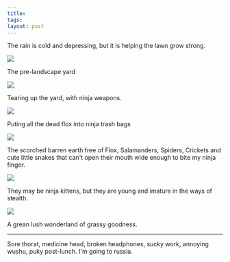 ```yaml
---
title:  
tags: 
layout: post
---
```

The rain is cold and depressing, but it is helping the lawn grow strong.







<img src="http://photos.fuzzymonk.com/blog/image/595/yard_before.jpg" class="center" />



The pre-landscape yard







<img src="http://photos.fuzzymonk.com/blog/image/595/yard_during3.jpg" class="center" />



Tearing up the yard, with ninja weapons.







<img src="http://photos.fuzzymonk.com/blog/image/595/yard_during2.jpg" class="center" />



Puting all the dead flox into ninja trash bags







<img src="http://photos.fuzzymonk.com/blog/image/595/yard_during1.jpg" class="center" />



The scorched barren earth free of Flox, Salamanders, Spiders, Crickets and cute little snakes that can't open their mouth wide enough to bite my ninja finger. 







<img src="http://photos.fuzzymonk.com/blog/image/595/yard_kittens.jpg" class="center" />



They may be ninja kittens, but they are young and imature in the ways of stealth.







<img src="http://photos.fuzzymonk.com/blog/image/595/yard_after.jpg" class="center" />



A grean lush wonderland of grassy goodness. 



<hr>



Sore thorat, medicine head, broken headphones, sucky work, annoying wushu, puky post-lunch.  I'm going to russia. 


